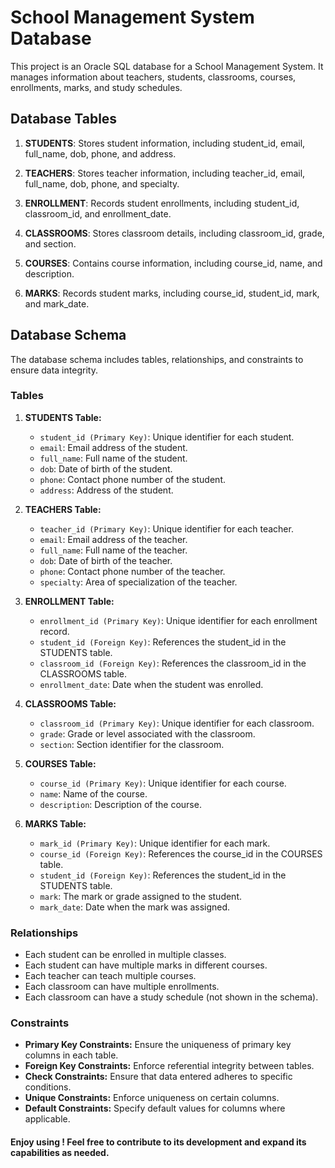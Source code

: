 # School Management System Database

This project is an Oracle SQL database for a School Management System. It manages information about teachers, students, classrooms, courses, enrollments, marks, and study schedules.

## Database Tables

1. **STUDENTS**: Stores student information, including student_id, email, full_name, dob, phone, and address.

2. **TEACHERS**: Stores teacher information, including teacher_id, email, full_name, dob, phone, and specialty.

3. **ENROLLMENT**: Records student enrollments, including student_id, classroom_id, and enrollment_date.

4. **CLASSROOMS**: Stores classroom details, including classroom_id, grade, and section.

5. **COURSES**: Contains course information, including course_id, name, and description.

6. **MARKS**: Records student marks, including course_id, student_id, mark, and mark_date.

## Database Schema

The database schema includes tables, relationships, and constraints to ensure data integrity.

### Tables

1. **STUDENTS Table:**
   - `student_id (Primary Key)`: Unique identifier for each student.
   - `email`: Email address of the student.
   - `full_name`: Full name of the student.
   - `dob`: Date of birth of the student.
   - `phone`: Contact phone number of the student.
   - `address`: Address of the student.

2. **TEACHERS Table:**
   - `teacher_id (Primary Key)`: Unique identifier for each teacher.
   - `email`: Email address of the teacher.
   - `full_name`: Full name of the teacher.
   - `dob`: Date of birth of the teacher.
   - `phone`: Contact phone number of the teacher.
   - `specialty`: Area of specialization of the teacher.

3. **ENROLLMENT Table:**
   - `enrollment_id (Primary Key)`: Unique identifier for each enrollment record.
   - `student_id (Foreign Key)`: References the student_id in the STUDENTS table.
   - `classroom_id (Foreign Key)`: References the classroom_id in the CLASSROOMS table.
   - `enrollment_date`: Date when the student was enrolled.

4. **CLASSROOMS Table:**
   - `classroom_id (Primary Key)`: Unique identifier for each classroom.
   - `grade`: Grade or level associated with the classroom.
   - `section`: Section identifier for the classroom.

5. **COURSES Table:**
   - `course_id (Primary Key)`: Unique identifier for each course.
   - `name`: Name of the course.
   - `description`: Description of the course.

6. **MARKS Table:**
   - `mark_id (Primary Key)`: Unique identifier for each mark.
   - `course_id (Foreign Key)`: References the course_id in the COURSES table.
   - `student_id (Foreign Key)`: References the student_id in the STUDENTS table.
   - `mark`: The mark or grade assigned to the student.
   - `mark_date`: Date when the mark was assigned.

### Relationships

- Each student can be enrolled in multiple classes.
- Each student can have multiple marks in different courses.
- Each teacher can teach multiple courses.
- Each classroom can have multiple enrollments.
- Each classroom can have a study schedule (not shown in the schema).

### Constraints

- **Primary Key Constraints:** Ensure the uniqueness of primary key columns in each table.
- **Foreign Key Constraints:** Enforce referential integrity between tables.
- **Check Constraints:** Ensure that data entered adheres to specific conditions.
- **Unique Constraints:** Enforce uniqueness on certain columns.
- **Default Constraints:** Specify default values for columns where applicable.

#### Enjoy using ! Feel free to contribute to its development and expand its capabilities as needed.

 
